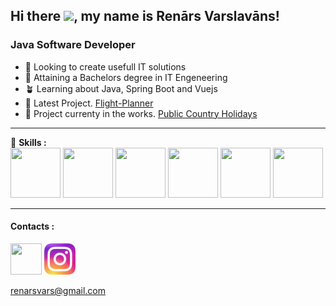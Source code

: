 ## Hi there <img src="https://raw.githubusercontent.com/MartinHeinz/MartinHeinz/master/wave.gif" width="30px">, my name is Renārs Varslavāns!

### Java Software Developer

- 👀 Looking to create usefull IT solutions
- 📖 Attaining a Bachelors degree in IT Engeneering
- 🪴 Learning about Java, Spring Boot and Vuejs
- 🏅 Latest Project. [Flight-Planner](https://github.com/renvars/flight-planner)
- 🔮 Project currenty in the works. [Public Country Holidays](https://github.com/renvars/publicCountryHolidays) 

---

🧰 **Skills :** <br>
<img src="https://user-images.githubusercontent.com/71130454/199997428-12039052-f3a0-4d27-adf3-847b284ce17f.svg" width="80" height="80">
<img src="https://user-images.githubusercontent.com/71130454/199998175-53ca6f18-fab6-4213-9f6d-5abe7817746a.svg" width="80" height="80">
<img src="https://raw.githubusercontent.com/renvars/devicon/master/icons/vuejs/vuejs-original-wordmark.svg" width="80" height="80">
<img src="https://raw.githubusercontent.com/renvars/devicon/master/icons/docker/docker-original-wordmark.svg" width="80" height="80">
<img src="https://raw.githubusercontent.com/renvars/devicon/master/icons/git/git-original-wordmark.svg" width="80" height="80">
<img src="https://raw.githubusercontent.com/renvars/devicon/master/icons/gradle/gradle-plain.svg" width="80" height="80">


---
#### Contacts :

[<img src="https://raw.githubusercontent.com/renvars/devicon/master/icons/linkedin/linkedin-original.svg" width="50" height="50">](<https://www.linkedin.com/in/renars-varslavans/>)
[<img src="https://raw.githubusercontent.com/wle8300/instagram-logo/master/logo.svg" width="50" height="50">](<https://www.instagram.com/renars_vars/>)<br/>


[renarsvars@gmail.com](https://mail.google.com/mail/u/0/#inbox?compose=new)
